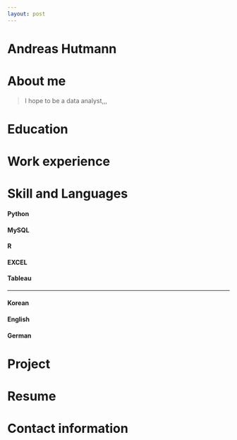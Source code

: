 ```yaml
---
layout: post
---
```

# Andreas Hutmann 


# About me 

> I hope to be a data analyst,,,


# Education 



# Work experience 


# Skill and Languages


#### Python         
#### MySQL
#### R
#### EXCEL 
#### Tableau 
---
#### Korean
#### English
#### German


# Project




# Resume



# Contact information
